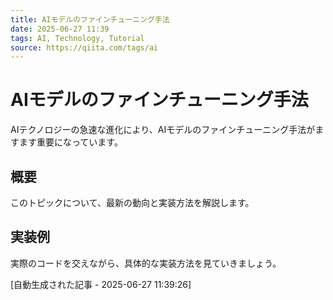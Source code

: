 ```yaml
---
title: AIモデルのファインチューニング手法
date: 2025-06-27 11:39
tags: AI, Technology, Tutorial
source: https://qiita.com/tags/ai
---
```


# AIモデルのファインチューニング手法

AIテクノロジーの急速な進化により、AIモデルのファインチューニング手法がますます重要になっています。

## 概要

このトピックについて、最新の動向と実装方法を解説します。

## 実装例

実際のコードを交えながら、具体的な実装方法を見ていきましょう。

[自動生成された記事 - 2025-06-27 11:39:26]